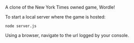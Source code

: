A clone of the New York Times owned game, Wordle!

To start a local server where the game is hosted:

```
node server.js
```
Using a browser, navigate to the url logged by your console.

